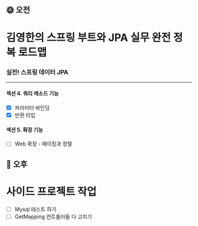 ## :sun_with_face: 오전

# 김영한의 스프링 부트와 JPA 실무 완전 정복 로드맵
### 실전! 스프링 데이터 JPA
--- ---
#### 섹션 4. 쿼리 메소드 기능
- [x] 파라미터 바인딩
- [x] 반환 타입

#### 섹션 5. 확장 기능
- [ ] Web 확장 - 페이징과 정렬

## :full_moon_with_face: 오후

# 사이드 프로젝트 작업

- [ ] Mysql 테스트 하기
- [ ] GetMapping 컨트롤러들 다 고치기